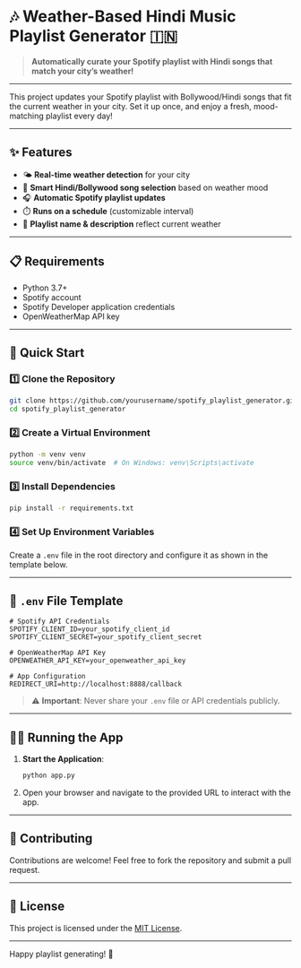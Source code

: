 # 🎶 Weather-Based Hindi Music Playlist Generator 🇮🇳

> **Automatically curate your Spotify playlist with Hindi songs that match your city’s weather!**

---


This project updates your Spotify playlist with Bollywood/Hindi songs that fit the current weather in your city. Set it up once, and enjoy a fresh, mood-matching playlist every day!

---

## ✨ Features

- 🌤️ **Real-time weather detection** for your city
- 🎵 **Smart Hindi/Bollywood song selection** based on weather mood
- 🎧 **Automatic Spotify playlist updates**
- ⏱️ **Runs on a schedule** (customizable interval)
- 📝 **Playlist name & description** reflect current weather

---

## 📋 Requirements

- Python 3.7+
- Spotify account
- Spotify Developer application credentials
- OpenWeatherMap API key

---

## 🚀 Quick Start

### 1️⃣ Clone the Repository

```bash
git clone https://github.com/yourusername/spotify_playlist_generator.git
cd spotify_playlist_generator
```

### 2️⃣ Create a Virtual Environment

```bash
python -m venv venv
source venv/bin/activate  # On Windows: venv\Scripts\activate
```

### 3️⃣ Install Dependencies

```bash
pip install -r requirements.txt
```

### 4️⃣ Set Up Environment Variables

Create a `.env` file in the root directory and configure it as shown in the template below.

---

## 📄 `.env` File Template

```plaintext
# Spotify API Credentials
SPOTIFY_CLIENT_ID=your_spotify_client_id
SPOTIFY_CLIENT_SECRET=your_spotify_client_secret

# OpenWeatherMap API Key
OPENWEATHER_API_KEY=your_openweather_api_key

# App Configuration
REDIRECT_URI=http://localhost:8888/callback
```

> ⚠️ **Important**: Never share your `.env` file or API credentials publicly.

---

## 🏃‍♂️ Running the App

1. **Start the Application**:
    ```bash
    python app.py
    ```

2. Open your browser and navigate to the provided URL to interact with the app.

---

## 🤝 Contributing

Contributions are welcome! Feel free to fork the repository and submit a pull request.

---

## 📜 License

This project is licensed under the [MIT License](LICENSE).

---

Happy playlist generating! 🎵
